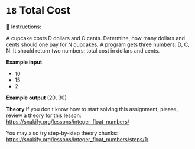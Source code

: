 # `18` Total Cost

📝 Instructions:

A cupcake costs D dollars and C cents. Determine, how many dollars and cents should one pay for N cupcakes. A program gets three numbers: D, C, N. It should return two numbers: total cost in dollars and cents.

**Example input**
* 10
* 15
* 2

**Example output**
(20, 30)

**Theory**
If you don't know how to start solving this assignment, please, review a theory for this lesson:
https://snakify.org/lessons/integer_float_numbers/

You may also try step-by-step theory chunks:
https://snakify.org/lessons/integer_float_numbers/steps/1/